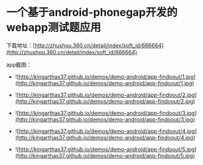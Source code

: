 一个基于android-phonegap开发的webapp测试题应用
================================

下载地址：[http://zhushou.360.cn/detail/index/soft_id/666664](http://zhushou.360.cn/detail/index/soft_id/666664)

app截图：
* ![http://kingarthas37.github.io/demos/demo-android/app-findoout/1.jpg](http://kingarthas37.github.io/demos/demo-android/app-findoout/1.jpg)

* ![http://kingarthas37.github.io/demos/demo-android/app-findoout/2.jpg](http://kingarthas37.github.io/demos/demo-android/app-findoout/2.jpg)

* ![http://kingarthas37.github.io/demos/demo-android/app-findoout/3.jpg](http://kingarthas37.github.io/demos/demo-android/app-findoout/3.jpg)

* ![http://kingarthas37.github.io/demos/demo-android/app-findoout/4.jpg](http://kingarthas37.github.io/demos/demo-android/app-findoout/4.jpg)

* ![http://kingarthas37.github.io/demos/demo-android/app-findoout/5.jpg](http://kingarthas37.github.io/demos/demo-android/app-findoout/5.jpg)
